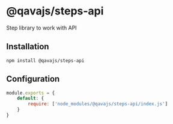 # @qavajs/steps-api
Step library to work with API

## Installation

`npm install @qavajs/steps-api`

## Configuration
```javascript
module.exports = {
    default: {
        require: ['node_modules/@qavajs/steps-api/index.js']
    }
}
```
